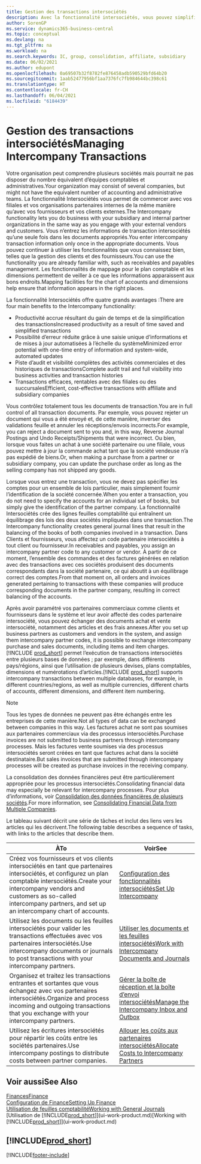 ```yaml
---
title: Gestion des transactions intersociétés
description: Avec la fonctionnalité intersociétés, vous pouvez simplifier les processus et les transactions entre sociétés appartenant à la même organisation.
author: SorenGP
ms.service: dynamics365-business-central
ms.topic: conceptual
ms.devlang: na
ms.tgt_pltfrm: na
ms.workload: na
ms.search.keywords: IC, group, consolidation, affiliate, subsidiary
ms.date: 06/02/2021
ms.author: edupont
ms.openlocfilehash: 0a69507b32f8782fe876458adb590529bfd64b20
ms.sourcegitcommit: 1aab52477956bf1aa7376fc7fb984644bc398c61
ms.translationtype: HT
ms.contentlocale: fr-CH
ms.lasthandoff: 06/04/2021
ms.locfileid: "6184439"
---
```

# <a name="managing-intercompany-transactions"></a><span data-ttu-id="e7937-103">Gestion des transactions intersociétés</span><span class="sxs-lookup"><span data-stu-id="e7937-103">Managing Intercompany Transactions</span></span>

<span data-ttu-id="e7937-104">Votre organisation peut comprendre plusieurs sociétés mais pourrait ne pas disposer du nombre équivalent d’équipes comptables et administratives.</span><span class="sxs-lookup"><span data-stu-id="e7937-104">Your organization may consist of several companies, but might not have the equivalent number of accounting and administrative teams.</span></span> <span data-ttu-id="e7937-105">La fonctionnalité Intersociétés vous permet de commercer avec vos filiales et vos organisations partenaires internes de la même manière qu’avec vos fournisseurs et vos clients externes.</span><span class="sxs-lookup"><span data-stu-id="e7937-105">The Intercompany functionality lets you do business with your subsidiary and internal partner organizations in the same way as you engage with your external vendors and customers.</span></span> <span data-ttu-id="e7937-106">Vous n’entrez les informations de transaction intersociétés qu’une seule fois dans les documents appropriés.</span><span class="sxs-lookup"><span data-stu-id="e7937-106">You enter intercompany transaction information only once in the appropriate documents.</span></span> <span data-ttu-id="e7937-107">Vous pouvez continuer à utiliser les fonctionnalités que vous connaissez bien, telles que la gestion des clients et des fournisseurs.</span><span class="sxs-lookup"><span data-stu-id="e7937-107">You can use the functionality you are already familiar with, such as receivables and payables management.</span></span> <span data-ttu-id="e7937-108">Les fonctionnalités de mappage pour le plan comptable et les dimensions permettent de veiller à ce que les informations apparaissent aux bons endroits.</span><span class="sxs-lookup"><span data-stu-id="e7937-108">Mapping facilities for the chart of accounts and dimensions help ensure that information appears in the right places.</span></span>  

<span data-ttu-id="e7937-109">La fonctionnalité Intersociétés offre quatre grands avantages :</span><span class="sxs-lookup"><span data-stu-id="e7937-109">There are four main benefits to the Intercompany functionality:</span></span>  

- <span data-ttu-id="e7937-110">Productivité accrue résultant du gain de temps et de la simplification des transactions</span><span class="sxs-lookup"><span data-stu-id="e7937-110">Increased productivity as a result of time saved and simplified transactions</span></span>  
- <span data-ttu-id="e7937-111">Possibilité d’erreur réduite grâce à une saisie unique d’informations et de mises à jour automatisées à l’échelle du système</span><span class="sxs-lookup"><span data-stu-id="e7937-111">Minimized error potential with one-time entry of information and system-wide, automated updates</span></span>  
- <span data-ttu-id="e7937-112">Piste d’audit et visibilité complètes des activités commerciales et des historiques de transactions</span><span class="sxs-lookup"><span data-stu-id="e7937-112">Complete audit trail and full visibility into business activities and transaction histories</span></span>  
- <span data-ttu-id="e7937-113">Transactions efficaces, rentables avec des filiales ou des succursales</span><span class="sxs-lookup"><span data-stu-id="e7937-113">Efficient, cost-effective transactions with affiliate and subsidiary companies</span></span>  

<span data-ttu-id="e7937-114">Vous contrôlez totalement tous les documents de transaction.</span><span class="sxs-lookup"><span data-stu-id="e7937-114">You are in full control of all transaction documents.</span></span> <span data-ttu-id="e7937-115">Par exemple, vous pouvez rejeter un document qui vous a été envoyé et, de cette manière, inverser des validations feuille et annuler les réceptions/envois incorrects.</span><span class="sxs-lookup"><span data-stu-id="e7937-115">For example, you can reject a document sent to you and, in this way, Reverse Journal Postings and Undo Receipts/Shipments that were incorrect.</span></span> <span data-ttu-id="e7937-116">Ou bien, lorsque vous faites un achat à une société partenaire ou une filiale, vous pouvez mettre à jour la commande achat tant que la société vendeuse n’a pas expédié de biens.</span><span class="sxs-lookup"><span data-stu-id="e7937-116">Or, when making a purchase from a partner or subsidiary company, you can update the purchase order as long as the selling company has not shipped any goods.</span></span>  

<span data-ttu-id="e7937-117">Lorsque vous entrez une transaction, vous ne devez pas spécifier les comptes pour un ensemble de lois particulier, mais simplement fournir l’identification de la société concernée.</span><span class="sxs-lookup"><span data-stu-id="e7937-117">When you enter a transaction, you do not need to specify the accounts for an individual set of books, but simply give the identification of the partner company.</span></span> <span data-ttu-id="e7937-118">La fonctionnalité Intersociétés crée des lignes feuilles comptabilité qui entraînent un équilibrage des lois des deux sociétés impliquées dans une transaction.</span><span class="sxs-lookup"><span data-stu-id="e7937-118">The Intercompany functionality creates general journal lines that result in the balancing of the books of both companies involved in a transaction.</span></span> <span data-ttu-id="e7937-119">Dans Clients et fournisseurs, vous affectez un code partenaire intersociétés à tout client ou fournisseur.</span><span class="sxs-lookup"><span data-stu-id="e7937-119">In receivables and payables, you assign an intercompany partner code to any customer or vendor.</span></span> <span data-ttu-id="e7937-120">À partir de ce moment, l’ensemble des commandes et des factures générées en relation avec des transactions avec ces sociétés produisent des documents correspondants dans la société partenaire, ce qui aboutit à un équilibrage correct des comptes.</span><span class="sxs-lookup"><span data-stu-id="e7937-120">From that moment on, all orders and invoices generated pertaining to transactions with these companies will produce corresponding documents in the partner company, resulting in correct balancing of the accounts.</span></span>  

<span data-ttu-id="e7937-121">Après avoir paramétré vos partenaires commerciaux comme clients et fournisseurs dans le système et leur avoir affecté des codes partenaire intersociété, vous pouvez échanger des documents achat et vente intersociété, notamment des articles et des frais annexes.</span><span class="sxs-lookup"><span data-stu-id="e7937-121">After you set up business partners as customers and vendors in the system, and assign them intercompany partner codes, it is possible to exchange intercompany purchase and sales documents, including items and item charges.</span></span> <span data-ttu-id="e7937-122">[!INCLUDE [prod_short](includes/prod_short.md)] permet l’exécution de transactions intersociétés entre plusieurs bases de données ; par exemple, dans différents pays/régions, ainsi que l’utilisation de plusieurs devises, plans comptables, dimensions et numérotations d’articles.</span><span class="sxs-lookup"><span data-stu-id="e7937-122">[!INCLUDE [prod_short](includes/prod_short.md)] supports intercompany transactions between multiple databases, for example, in different countries/regions, as well as multiple currencies, different charts of accounts, different dimensions, and different item numbering.</span></span>  

> [!NOTE]
> <span data-ttu-id="e7937-123">Tous les types de données ne peuvent pas être échangés entre les entreprises de cette manière.</span><span class="sxs-lookup"><span data-stu-id="e7937-123">Not all types of data can be exchanged between companies in this way.</span></span> <span data-ttu-id="e7937-124">Les factures achat ne sont pas soumises aux partenaires commerciaux via des processus intersociétés.</span><span class="sxs-lookup"><span data-stu-id="e7937-124">Purchase invoices are not submitted to business partners through intercompany processes.</span></span> <span data-ttu-id="e7937-125">Mais les factures vente soumises via des processus intersociétés seront créées en tant que factures achat dans la société destinataire.</span><span class="sxs-lookup"><span data-stu-id="e7937-125">But sales invoices that are submitted through intercompany processes will be created as purchase invoices in the receiving company.</span></span>

<span data-ttu-id="e7937-126">La consolidation des données financières peut être particulièrement appropriée pour les processus intersociétés.</span><span class="sxs-lookup"><span data-stu-id="e7937-126">Consolidating financial data may especially be relevant for intercompany processes.</span></span> <span data-ttu-id="e7937-127">Pour plus d’informations, voir [Consolidation des données financières de plusieurs sociétés](finance-consolidated-company-reporting.md).</span><span class="sxs-lookup"><span data-stu-id="e7937-127">For more information, see [Consolidating Financial Data from Multiple Companies](finance-consolidated-company-reporting.md).</span></span>

<span data-ttu-id="e7937-128">Le tableau suivant décrit une série de tâches et inclut des liens vers les articles qui les décrivent.</span><span class="sxs-lookup"><span data-stu-id="e7937-128">The following table describes a sequence of tasks, with links to the articles that describe them.</span></span>

|<span data-ttu-id="e7937-129">À</span><span class="sxs-lookup"><span data-stu-id="e7937-129">To</span></span> |<span data-ttu-id="e7937-130">Voir</span><span class="sxs-lookup"><span data-stu-id="e7937-130">See</span></span>|
|---|---|
|<span data-ttu-id="e7937-131">Créez vos fournisseurs et vos clients intersociétés en tant que partenaires intersociétés, et configurez un plan comptable intersociétés.</span><span class="sxs-lookup"><span data-stu-id="e7937-131">Create your intercompany vendors and customers as so-called intercompany partners, and set up an intercompany chart of accounts.</span></span>|[<span data-ttu-id="e7937-132">Configuration des fonctionnalités intersociétés</span><span class="sxs-lookup"><span data-stu-id="e7937-132">Set Up Intercompany</span></span>](intercompany-how-setup.md)|
|<span data-ttu-id="e7937-133">Utilisez les documents ou les feuilles intersociétés pour valider les transactions effectuées avec vos partenaires intersociétés.</span><span class="sxs-lookup"><span data-stu-id="e7937-133">Use intercompany documents or journals to post transactions with your intercompany partners.</span></span>|[<span data-ttu-id="e7937-134">Utiliser les documents et les feuilles intersociétés</span><span class="sxs-lookup"><span data-stu-id="e7937-134">Work with Intercompany Documents and Journals</span></span>](intercompany-how-work-documents-journals.md)|
|<span data-ttu-id="e7937-135">Organisez et traitez les transactions entrantes et sortantes que vous échangez avec vos partenaires intersociétés.</span><span class="sxs-lookup"><span data-stu-id="e7937-135">Organize and process incoming and outgoing transactions that you exchange with your intercompany partners.</span></span>|[<span data-ttu-id="e7937-136">Gérer la boîte de réception et la boîte d’envoi intersociétés</span><span class="sxs-lookup"><span data-stu-id="e7937-136">Manage the Intercompany Inbox and Outbox</span></span>](intercompany-how-manage-intercompany-inbox.md)|
|<span data-ttu-id="e7937-137">Utilisez les écritures intersociétés pour répartir les coûts entre les sociétés partenaires.</span><span class="sxs-lookup"><span data-stu-id="e7937-137">Use intercompany postings to distribute costs between partner companies.</span></span>|[<span data-ttu-id="e7937-138">Allouer les coûts aux partenaires intersociétés</span><span class="sxs-lookup"><span data-stu-id="e7937-138">Allocate Costs to Intercompany Partners</span></span>](intercompany-allocate-costs.md)|

## <a name="see-also"></a><span data-ttu-id="e7937-139">Voir aussi</span><span class="sxs-lookup"><span data-stu-id="e7937-139">See Also</span></span>

[<span data-ttu-id="e7937-140">Finances</span><span class="sxs-lookup"><span data-stu-id="e7937-140">Finance</span></span>](finance.md)  
[<span data-ttu-id="e7937-141">Configuration de Finance</span><span class="sxs-lookup"><span data-stu-id="e7937-141">Setting Up Finance</span></span>](finance-setup-finance.md)  
[<span data-ttu-id="e7937-142">Utilisation de feuilles comptabilité</span><span class="sxs-lookup"><span data-stu-id="e7937-142">Working with General Journals</span></span>](ui-work-general-journals.md)  
<span data-ttu-id="e7937-143">[Utilisation de [!INCLUDE[prod_short](includes/prod_short.md)]](ui-work-product.md)</span><span class="sxs-lookup"><span data-stu-id="e7937-143">[Working with [!INCLUDE[prod_short](includes/prod_short.md)]](ui-work-product.md)</span></span>

## [!INCLUDE[prod_short](includes/free_trial_md.md)]  


[!INCLUDE[footer-include](includes/footer-banner.md)]
